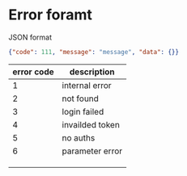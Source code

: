 Error foramt
===============

JSON format

```json
{"code": 111, "message": "message", "data": {}}
```


| error code | description     |
|------------|-----------------|
| 1          | internal error  |
| 2          | not found       |
| 3          | login failed    |
| 4          | invailded token |
| 5          | no auths        |
| 6          | parameter error |
|            |                 |
|            |                 |
|            |                 |